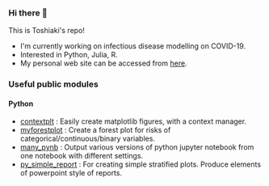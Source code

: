 ### Hi there 👋
This is Toshiaki's repo!

- I'm currently working on infectious disease modelling on COVID-19. 
- Interested in Python, Julia, R.
- My personal web site can be accessed from [here](https://toshiakiasakura.github.io/).

### Useful public modules

#### Python
- [contextplt](https://github.com/toshiakiasakura/contextplt) : Easily create matplotlib figures, with a context manager. 
- [myforestplot](https://github.com/toshiakiasakura/myforestplot) : Create a forest plot for risks of categorical/continuous/binary variables. 
- [many_pynb](https://github.com/toshiakiasakura/many_pynb) : Output various versions of python jupyter notebook from one notebook with different settings.
- [py_simple_report](https://github.com/toshiakiasakura/py_simple_report) : For creating simple stratified plots. Produce elements of powerpoint style of reports.

